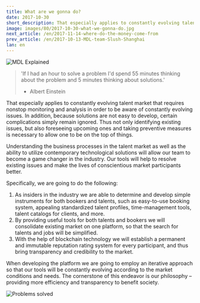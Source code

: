 ```yaml
---
title: What are we gonna do?
date: 2017-10-30
short_description: That especially applies to constantly evolving talent market that requires nonstop monitoring and analysis
image: images/80/2017-10-30-what-we-gonna-do.jpg
next_article: /en/2017-11-14-where-do-the-money-come-from
prev_article: /en/2017-10-13-MDL-team-Slush-Shanghai
lan: en
---
```


![MDL Explained](https://gateway.ipfs.io/ipfs/QmVqUgtsLLuUmLfEJSpejr36LFmSpnGsBLVKVj28tCkege/MDL%20Explained.jpg)

> 'If I had an hour to solve a problem I'd spend 55 minutes thinking about the problem and 5 minutes thinking about solutions.'
> - Albert Einstein

That especially applies to constantly evolving talent market that requires nonstop monitoring and analysis in order to be aware of constantly evolving issues. In addition, because solutions are not easy to develop, certain complications simply remain ignored. Thus not only identifying existing issues, but also foreseeing upcoming ones and taking preventive measures is necessary to allow one to be on the top of things.

Understanding the business processes in the talent market as well as the ability to utilize contemporary technological solutions will allow our team to become a game changer in the industry. Our tools will help to resolve existing issues and make the lives of conscientious market participants better.

Specifically, we are going to do the following:

1.	As insiders in the industry we are able to determine and develop simple instruments for both bookers and talents, such as easy-to-use booking system, appealing standardized talent profiles, time-management tools, talent catalogs for clients, and more.
2.	By providing useful tools for both talents and bookers we will consolidate existing market on one platform, so that the search for talents and jobs will be simplified.
3.	With the help of blockchain technology we will establish a permanent and immutable reputation rating system for every participant, and thus bring transparency and credibility to the market.

When developing the platform we are going to employ an iterative approach so that our tools will be constantly evolving according to the market conditions and needs. The cornerstone of this endeavor is our philosophy – providing more efficiency and transparency to benefit society.

![Problems solved](https://gateway.ipfs.io/ipfs/Qmes4y4RJ2LQot6i3sYoc2QDyhxs4RqHEMHVQBEfjs8V5q/Market%20problems%20solved.jpg)
